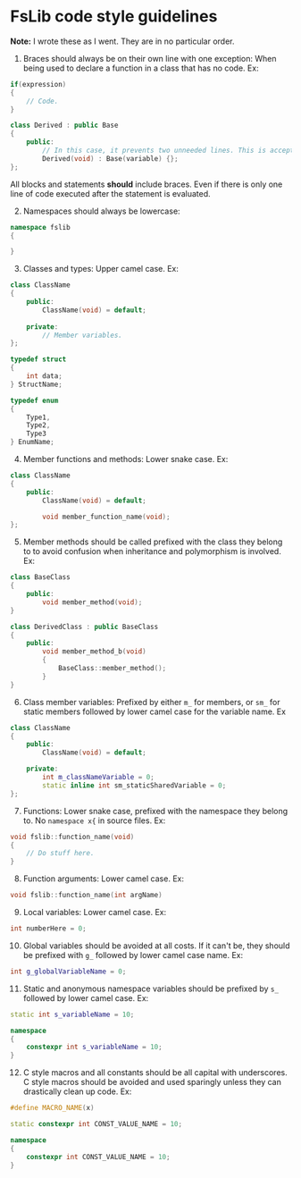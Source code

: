 # FsLib code style guidelines
**Note:** I wrote these as I went. They are in no particular order.

1. Braces should always be on their own line with one exception: When being used to declare a function in a class that has no code. Ex:
```cpp
if(expression)
{
    // Code.
}

class Derived : public Base
{
    public:
        // In this case, it prevents two unneeded lines. This is acceptable and more readable.
        Derived(void) : Base(variable) {};
};
```

All blocks and statements **should** include braces. Even if there is only one line of code executed after the statement is evaluated.

2. Namespaces should always be lowercase:
```cpp
namespace fslib
{

}
```

3. Classes and types: Upper camel case. Ex:
```cpp
class ClassName
{
    public:
        ClassName(void) = default;
    
    private:
        // Member variables.
};

typedef struct
{
    int data;
} StructName;

typedef enum
{
    Type1,
    Type2,
    Type3
} EnumName;
```
4. Member functions and methods: Lower snake case. Ex:
```cpp
class ClassName
{
    public:
        ClassName(void) = default;

        void member_function_name(void);
};
```

5. Member methods should be called prefixed with the class they belong to to avoid confusion when inheritance and polymorphism is involved. Ex:
```cpp
class BaseClass
{
    public:
        void member_method(void);
}

class DerivedClass : public BaseClass
{
    public:
        void member_method_b(void)
        {
            BaseClass::member_method();
        }
}
```

6. Class member variables: Prefixed by either `m_` for members, or `sm_` for static members followed by lower camel case for the variable name. Ex
```cpp
class ClassName
{
    public:
        ClassName(void) = default;

    private:
        int m_classNameVariable = 0;
        static inline int sm_staticSharedVariable = 0;
};
```

7. Functions: Lower snake case, prefixed with the namespace they belong to. No `namespace x{` in source files. Ex:
```cpp
void fslib::function_name(void)
{
    // Do stuff here.
}
```

8. Function arguments: Lower camel case. Ex:
```cpp
void fslib::function_name(int argName)
```

9. Local variables: Lower camel case. Ex:
```cpp
int numberHere = 0;
```

10. Global variables should be avoided at all costs. If it can't be, they should be prefixed with `g_` followed by lower camel case name. Ex:
```cpp
int g_globalVariableName = 0;
```
11. Static and anonymous namespace variables should be prefixed by `s_` followed by lower camel case. Ex:
```cpp
static int s_variableName = 10;

namespace
{
    constexpr int s_variableName = 10;
}
```
12. C style macros and all constants should be all capital with underscores. C style macros should be avoided and used sparingly unless they can drastically clean up code. Ex:
```cpp
#define MACRO_NAME(x)

static constexpr int CONST_VALUE_NAME = 10;

namespace
{
    constexpr int CONST_VALUE_NAME = 10;
}
```
